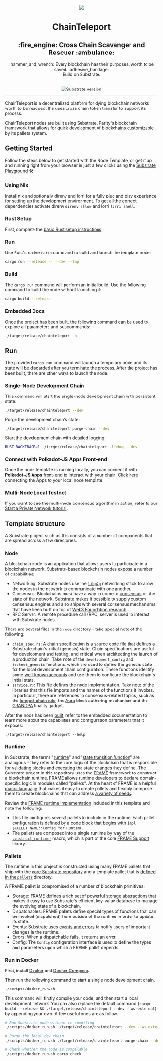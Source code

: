 <div align="center">
<img src="https://avatars.githubusercontent.com/u/88412263?s=400&u=949fd9d2b1dee095ed267cfc288b09101dc6e753&v=4">
</div>

<div align="center">
<h1>ChainTeleport</h1>
<h2>:fire_engine: Cross Chain Scavanger and Rescuer :ambulance:</h2>
:hammer_and_wrench: Every blockchain has their purposes, worth to be saved. :adhesive_bandage:
<br>
Build on Substrate.
  
<br>
<br>
  
[![Substrate version](https://img.shields.io/badge/Substrate-3.0.0-brightgreen?logo=Parity%20Substrate)](https://substrate.dev/)
  
</div>

---

ChainTeleport is a decentralized platform for dying blockchain networks worth to be rescued. It's uses cross chain token transfer to support its process.

ChainTeleport nodes are built using Substrate, Parity's blockchain framework that allows for quick development of blockchains customizable by its pallets system.

## Getting Started

Follow the steps below to get started with the Node Template, or get it up and running right from
your browser in just a few clicks using
the [Substrate Playground](https://docs.substrate.io/playground/) :hammer_and_wrench:

### Using Nix

Install [nix](https://nixos.org/) and optionally [direnv](https://github.com/direnv/direnv) and
[lorri](https://github.com/target/lorri) for a fully plug and play experience for setting up the
development environment. To get all the correct dependencies activate direnv `direnv allow` and
lorri `lorri shell`.

### Rust Setup

First, complete the [basic Rust setup instructions](./docs/rust-setup.md).

### Run

Use Rust's native `cargo` command to build and launch the template node:

```sh
cargo run --release -- --dev --tmp
```

### Build

The `cargo run` command will perform an initial build. Use the following command to build the node
without launching it:

```sh
cargo build --release
```

### Embedded Docs

Once the project has been built, the following command can be used to explore all parameters and
subcommands:

```sh
./target/release/chainteleport -h
```

## Run

The provided `cargo run` command will launch a temporary node and its state will be discarded after
you terminate the process. After the project has been built, there are other ways to launch the
node.

### Single-Node Development Chain

This command will start the single-node development chain with persistent state:

```bash
./target/release/chainteleport --dev
```

Purge the development chain's state:

```bash
./target/release/chaniteleport purge-chain --dev
```

Start the development chain with detailed logging:

```bash
RUST_BACKTRACE=1 ./target/release/chainteleport -ldebug --dev
```

### Connect with Polkadot-JS Apps Front-end

Once the node template is running locally, you can connect it with **Polkadot-JS Apps** front-end
to interact with your chain. [Click
here](https://polkadot.js.org/apps/#/explorer?rpc=ws://localhost:9944) connecting the Apps to your
local node template.

### Multi-Node Local Testnet

If you want to see the multi-node consensus algorithm in action, refer to our
[Start a Private Network tutorial](https://docs.substrate.io/tutorials/v3/private-network).

## Template Structure

A Substrate project such as this consists of a number of components that are spread across a few
directories.

### Node

A blockchain node is an application that allows users to participate in a blockchain network.
Substrate-based blockchain nodes expose a number of capabilities:

- Networking: Substrate nodes use the [`libp2p`](https://libp2p.io/) networking stack to allow the
  nodes in the network to communicate with one another.
- Consensus: Blockchains must have a way to come to
  [consensus](https://docs.substrate.io/v3/advanced/consensus) on the state of the
  network. Substrate makes it possible to supply custom consensus engines and also ships with
  several consensus mechanisms that have been built on top of
  [Web3 Foundation research](https://research.web3.foundation/en/latest/polkadot/NPoS/index.html).
- RPC Server: A remote procedure call (RPC) server is used to interact with Substrate nodes.

There are several files in the `node` directory - take special note of the following:

- [`chain_spec.rs`](./node/src/chain_spec.rs): A
  [chain specification](https://docs.substrate.io/v3/runtime/chain-specs) is a
  source code file that defines a Substrate chain's initial (genesis) state. Chain specifications
  are useful for development and testing, and critical when architecting the launch of a
  production chain. Take note of the `development_config` and `testnet_genesis` functions, which
  are used to define the genesis state for the local development chain configuration. These
  functions identify some
  [well-known accounts](https://docs.substrate.io/v3/tools/subkey#well-known-keys)
  and use them to configure the blockchain's initial state.
- [`service.rs`](./node/src/service.rs): This file defines the node implementation. Take note of
  the libraries that this file imports and the names of the functions it invokes. In particular,
  there are references to consensus-related topics, such as the
  [longest chain rule](https://docs.substrate.io/v3/advanced/consensus#longest-chain-rule),
  the [Aura](https://docs.substrate.io/v3/advanced/consensus#aura) block authoring
  mechanism and the
  [GRANDPA](https://docs.substrate.io/v3/advanced/consensus#grandpa) finality
  gadget.

After the node has been [built](#build), refer to the embedded documentation to learn more about the
capabilities and configuration parameters that it exposes:

```shell
./target/release/chainteleport --help
```

### Runtime

In Substrate, the terms
"[runtime](https://docs.substrate.io/v3/getting-started/glossary#runtime)" and
"[state transition function](https://docs.substrate.io/v3/getting-started/glossary#state-transition-function-stf)"
are analogous - they refer to the core logic of the blockchain that is responsible for validating
blocks and executing the state changes they define. The Substrate project in this repository uses
the [FRAME](https://docs.substrate.io/v3/runtime/frame) framework to construct a
blockchain runtime. FRAME allows runtime developers to declare domain-specific logic in modules
called "pallets". At the heart of FRAME is a helpful
[macro language](https://docs.substrate.io/v3/runtime/macros) that makes it easy to
create pallets and flexibly compose them to create blockchains that can address
[a variety of needs](https://www.substrate.io/substrate-users/).

Review the [FRAME runtime implementation](./runtime/src/lib.rs) included in this template and note
the following:

- This file configures several pallets to include in the runtime. Each pallet configuration is
  defined by a code block that begins with `impl $PALLET_NAME::Config for Runtime`.
- The pallets are composed into a single runtime by way of the
  [`construct_runtime!`](https://crates.parity.io/frame_support/macro.construct_runtime.html)
  macro, which is part of the core
  [FRAME Support](https://docs.substrate.io/v3/runtime/frame#support-crate)
  library.

### Pallets

The runtime in this project is constructed using many FRAME pallets that ship with the
[core Substrate repository](https://github.com/paritytech/substrate/tree/master/frame) and a
template pallet that is [defined in the `pallets`](./pallets/template/src/lib.rs) directory.

A FRAME pallet is compromised of a number of blockchain primitives:

- Storage: FRAME defines a rich set of powerful
  [storage abstractions](https://docs.substrate.io/v3/runtime/storage) that makes
  it easy to use Substrate's efficient key-value database to manage the evolving state of a
  blockchain.
- Dispatchables: FRAME pallets define special types of functions that can be invoked (dispatched)
  from outside of the runtime in order to update its state.
- Events: Substrate uses [events and errors](https://docs.substrate.io/v3/runtime/events-and-errors)
  to notify users of important changes in the runtime.
- Errors: When a dispatchable fails, it returns an error.
- Config: The `Config` configuration interface is used to define the types and parameters upon
  which a FRAME pallet depends.

### Run in Docker

First, install [Docker](https://docs.docker.com/get-docker/) and
[Docker Compose](https://docs.docker.com/compose/install/).

Then run the following command to start a single node development chain.

```bash
./scripts/docker_run.sh
```

This command will firstly compile your code, and then start a local development network. You can
also replace the default command
(`cargo build --release && ./target/release/chainteleport --dev --ws-external`)
by appending your own. A few useful ones are as follow.

```bash
# Run Substrate node without re-compiling
./scripts/docker_run.sh ./target/release/chainteleport --dev --ws-external

# Purge the local dev chain
./scripts/docker_run.sh ./target/release/chainteleport purge-chain --dev

# Check whether the code is compilable
./scripts/docker_run.sh cargo check
```
